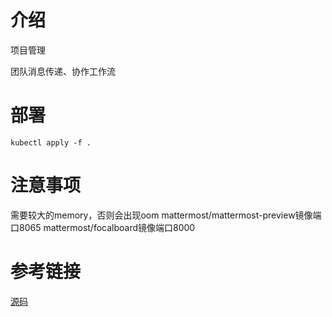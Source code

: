 # 介绍
项目管理

团队消息传递、协作工作流
# 部署

`kubectl apply -f .`

# 注意事项
需要较大的memory，否则会出现oom
mattermost/mattermost-preview镜像端口8065
mattermost/focalboard镜像端口8000
# 参考链接
[源码](https://github.com/mattermost/mattermost-server)